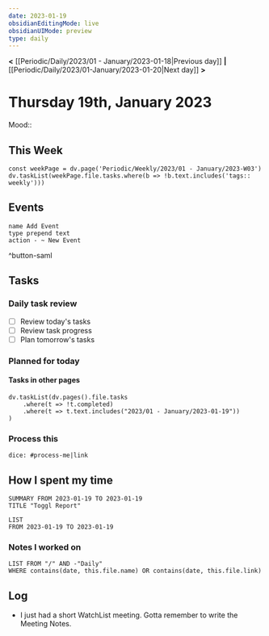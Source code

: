 ```yaml
---
date: 2023-01-19
obsidianEditingMode: live
obsidianUIMode: preview
type: daily
---
```


**<** [[Periodic/Daily/2023/01 - January/2023-01-18|Previous day]] **|** [[Periodic/Daily/2023/01-January/2023-01-20|Next day]] **>**

# Thursday 19th, January 2023

Mood:: 

## This Week

```dataviewjs
const weekPage = dv.page('Periodic/Weekly/2023/01 - January/2023-W03')
dv.taskList(weekPage.file.tasks.where(b => !b.text.includes('tags:: weekly')))
```

## Events
```button
name Add Event
type prepend text
action - ~ New Event
```
^button-saml

## Tasks

### Daily task review
- [ ] Review today's tasks
- [ ] Review task progress
- [ ] Plan tomorrow's tasks

### Planned for today

#### Tasks in other pages
```dataviewjs
dv.taskList(dv.pages().file.tasks
	.where(t => !t.completed)
	.where(t => t.text.includes("2023/01 - January/2023-01-19"))
)
```

### Process this
`dice: #process-me|link`

## How I spent my time

```toggl
SUMMARY FROM 2023-01-19 TO 2023-01-19
TITLE "Toggl Report"
```

```toggl
LIST
FROM 2023-01-19 TO 2023-01-19
```

### Notes I worked on

```dataview
LIST FROM "/" AND -"Daily"
WHERE contains(date, this.file.name) OR contains(date, this.file.link)
```

## Log
- I just had a short WatchList meeting. Gotta remember to write the Meeting Notes.
